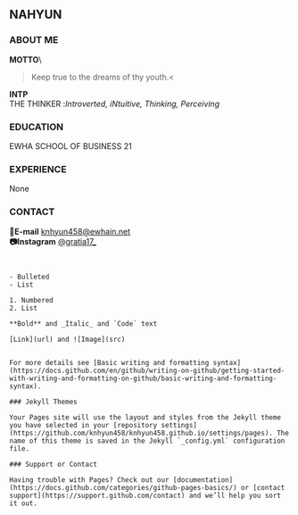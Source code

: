 ## NAHYUN

### ABOUT ME

**MOTTO**\
> Keep true to the dreams of thy youth.<

**INTP** \
THE THINKER :_Introverted, iNtuitive, Thinking, Perceiving_


### EDUCATION

EWHA SCHOOL OF BUSINESS 21


### EXPERIENCE

None



### CONTACT

**📧E-mail** knhyun458@ewhain.net \
**📷Instagram** [@gratia17_](https://www.instagram.com/gratia17_/?hl=ko)





```


- Bulleted
- List

1. Numbered
2. List

**Bold** and _Italic_ and `Code` text

[Link](url) and ![Image](src)


For more details see [Basic writing and formatting syntax](https://docs.github.com/en/github/writing-on-github/getting-started-with-writing-and-formatting-on-github/basic-writing-and-formatting-syntax).

### Jekyll Themes

Your Pages site will use the layout and styles from the Jekyll theme you have selected in your [repository settings](https://github.com/knhyun458/knhyun458.github.io/settings/pages). The name of this theme is saved in the Jekyll `_config.yml` configuration file.

### Support or Contact

Having trouble with Pages? Check out our [documentation](https://docs.github.com/categories/github-pages-basics/) or [contact support](https://support.github.com/contact) and we’ll help you sort it out.

```
